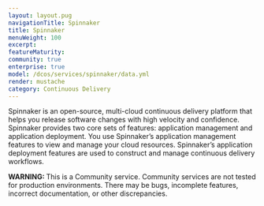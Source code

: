 ```yaml
---
layout: layout.pug
navigationTitle: Spinnaker
title: Spinnaker
menuWeight: 100
excerpt:
featureMaturity:
community: true
enterprise: true
model: /dcos/services/spinnaker/data.yml
render: mustache
category: Continuous Delivery
---
```


Spinnaker is an open-source, multi-cloud continuous delivery platform that helps you release software changes with high velocity and confidence. Spinnaker provides two core sets of features: application management and application deployment. You use Spinnaker’s application management features to view and manage your cloud resources. Spinnaker’s application deployment features are used to construct and manage continuous delivery workflows.

<p class="message--warning"><strong>WARNING: </strong>This is a Community service. Community services are not tested for production environments. There may be bugs, incomplete features, incorrect documentation, or other discrepancies.</p>

